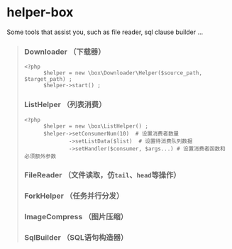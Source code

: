 # helper-box
Some tools that assist you, such as file reader, sql clause builder ...

> ### Downloader （下载器）
> ```
> <?php
> 		$helper = new \box\Downloader\Helper($source_path, $target_path) ;
> 		$helper->start() ;
> ```
> 
> ### ListHelper	（列表消费）
> ```
> <?php
> 		$helper = new \box\ListHelper() ;
> 		$helper->setConsumerNum(10)  # 设置消费者数量
> 				->setListData($list)  # 设置待消费队列数据
> 				->setHandler($consumer, $args...) # 设置消费者函数和必须额外参数
> ```
> 
> ### FileReader	（文件读取，仿`tail`、`head`等操作）
> ### ForkHelper （任务并行分发）
> ### ImageCompress （图片压缩）
> ### SqlBuilder （SQL语句构造器）